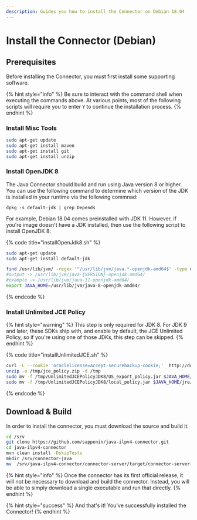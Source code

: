 ```yaml
---
description: Guides you how to install the Connector on Debian 18.04
---
```


# Install the Connector \(Debian\)

## Prerequisites

Before installing the Connector, you must first install some supporting software.

{% hint style="info" %}
Be sure to interact with the command shell when executing the commands above. At various points, most of the following scripts will require you to enter `Y` to continue the installation process.
{% endhint %}

### Install Misc Tools

```bash
sudo apt-get update
sudo apt-get install maven
sudo apt-get install git
sudo apt-get install unzip
```

### Install OpenJDK 8

The Java Connector should build and run using Java version 8 or higher. You can use the following command to determine which version of the JDK is installed in your runtime via the following commnad:

```text
dpkg -s default-jdk | grep Depends
```

For example, Debian 18.04 comes preinstalled with JDK 11. However, if you're image doesn't have a JDK installed, then use the following script to install OpenJDK 8:

{% code title="installOpenJdk8.sh" %}
```bash
sudo apt-get update
sudo apt-get install default-jdk

find /usr/lib/jvm/ -regex '^/usr/lib/jvm/java.*-openjdk-amd64$' -type d
#output -> /usr/lib/jvm/java-{VERSION}-openjdk-amd64/
#example -> /usr/lib/jvm/java-11-openjdk-amd64/
export JAVA_HOME=/usr/lib/jvm/java-8-openjdk-amd64/
```
{% endcode %}

### Install Unlimited JCE Policy

{% hint style="warning" %}
This step is only required for JDK 8. For JDK 9 and later, these SDKs ship with, and enable by default, the JCE Unlimited Policy, so if you're using one of those JDKs, this step can be skipped.
{% endhint %}

{% code title="installUnlimitedJCE.sh" %}
```bash
curl -L --cookie 'oraclelicense=accept-securebackup-cookie;'  http://download.oracle.com/otn-pub/java/jce/8/jce_policy-8.zip -o /tmp/jce_policy.zip
unzip -o /tmp/jce_policy.zip -d /tmp
sudo mv -f /tmp/UnlimitedJCEPolicyJDK8/US_export_policy.jar $JAVA_HOME/jre/lib/security/US_export_policy.jar
sudo mv -f /tmp/UnlimitedJCEPolicyJDK8/local_policy.jar $JAVA_HOME/jre/lib/security/local_policy.jar
```
{% endcode %}

## Download & Build 

In order to install the connector, you must download the source and build it.

```bash
cd /srv
git clone https://github.com/sappenin/java-ilpv4-connector.git
cd java-ilpv4-connector
mvn clean install -DskipTests
mkdir /srv/connector-java
mv  /srv/java-ilpv4-connector/connector-server/target/connector-server-HEAD-SNAPSHOT-exec.jar /srv/connector-java/
```

{% hint style="info" %}
Once the connector has its first official release, it will not be necessary to download and build the connector. Instead, you will be able to simply download a single executable and run that directly.
{% endhint %}

{% hint style="success" %}
And that's it! You've successfully installed the Connector!
{% endhint %}

